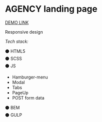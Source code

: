 # **AGENCY landing page**

[DEMO LINK](https://temfedorenko.github.io/agency-landing/dist)

Responsive design

_Tech stack:_

:black_circle: HTML5 \
:black_circle: SCSS \
:black_circle: JS 
 * Hamburger-menu
 * Modal
 * Tabs
 * PageUp
 * POST form data 

:black_circle: BEM \
:black_circle: GULP





